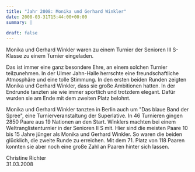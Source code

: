 ```yaml
---
title: "Jahr 2008: Monika und Gerhard Winkler"
date: 2008-03-31T15:44:00+00:00
summary: |
    
draft: false
---
```


Monika und Gerhard Winkler waren zu einem Turnier der Senioren III S-Klasse zu einem Turnier eingeladen.

Das ist immer eine ganz besondere Ehre, an einem solchen Turnier teilzunehmen. In der Ulmer Jahn-Halle herrschte eine freundschaftliche Atmosphäre und eine tolle Stimmung. In den ersten beiden Runden zeigten Monika und Gerhard Winkler, dass sie große Ambitionen hatten. In der Endrunde tanzten sie wie immer sportlich und trotzdem elegant. Dafür wurden sie am Ende mit dem zweiten Platz belohnt.

Monika und Gerhard Winkler tanzten in Berlin auch um "Das blaue Band der Spree", eine Turnierveranstaltung der Superlative. In 46 Turnieren gingen 2850 Paare aus 19 Nationen an den Start. Winklers machten bei einem Weltranglistenturnier in der Senioren II S mit. Hier sind die meisten Paare 10 bis 15 Jahre jünger als Monika und Gerhard Winkler. So waren die beiden glücklich, die zweite Runde zu erreichen. Mit dem 71. Platz von 118 Paaren konnten sie aber noch eine große Zahl an Paaren hinter sich lassen.

Christine Richter  
31.03.2008


